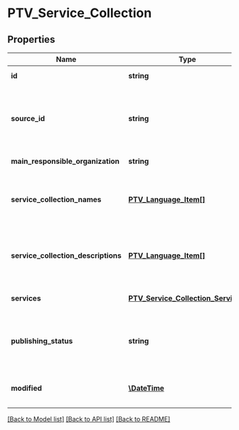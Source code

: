 # PTV_Service_Collection

## Properties
Name | Type | Description | Notes
------------ | ------------- | ------------- | -------------
**id** | **string** | PTV service identifier. | [optional] 
**source_id** | **string** | External system identifier for the entity. User needs to be logged in to be able to get/set value. | [optional] 
**main_responsible_organization** | **string** | Main responsible organization Id | [optional] 
**service_collection_names** | [**PTV_Language_Item[]**](PTV_Language_Item.md) | List of localized service collection names. (Max.Length: 100). | [optional] 
**service_collection_descriptions** | [**PTV_Language_Item[]**](PTV_Language_Item.md) | List of localized service collection descriptions. (Max.Length: 500). | [optional] 
**services** | [**PTV_Service_Collection_Service[]**](PTV_Service_Collection_Service.md) | List of service collection services. | [optional] 
**publishing_status** | **string** | Publishing status. Possible values are: Draft, Published, Deleted or Modified. | 
**modified** | [**\DateTime**](\DateTime.md) | Date when item was modified/created (UTC). | [optional] 

[[Back to Model list]](../README.md#documentation-for-models) [[Back to API list]](../README.md#documentation-for-api-endpoints) [[Back to README]](../README.md)


